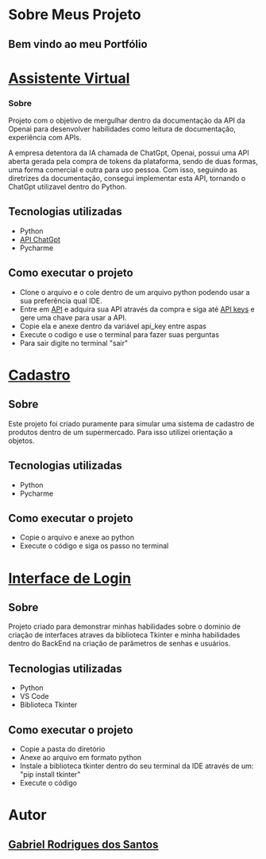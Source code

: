 # Sobre Meus Projeto
## Bem vindo ao meu Portfólio 
# [Assistente Virtual](https://github.com/gabriellsantos485/Meus-Projetos/blob/main/Assistente.py)
### Sobre
Projeto com o objetivo de mergulhar dentro da documentação da API da Openai para desenvolver habilidades como leitura de documentação, experiência com APIs. 

A empresa detentora da IA chamada de ChatGpt, Openai, possui uma API aberta gerada pela compra de tokens da plataforma, sendo de duas formas, uma forma comercial e outra para uso pessoa. Com isso, seguindo as diretrizes da documentação, consegui implementar esta API, tornando o ChatGpt utilizavel dentro do Python. 

## Tecnologias utilizadas 
- Python
- [API ChatGpt](https://platform.openai.com/docs/api-reference/introduction)
- Pycharme

## Como executar o projeto
  - Clone o arquivo e o cole dentro de um arquivo python podendo usar a sua preferência qual IDE.
  - Entre em [API](https://platform.openai.com/account/billing/overview) e adquira sua API através da compra e siga até [API keys](https://platform.openai.com/api-keys) e gere uma chave para usar a API.
  - Copie ela e anexe dentro da variável api_key entre aspas
  - Execute o codigo e use o terminal para fazer suas perguntas
  - Para sair digite no terminal "sair"


# [Cadastro](https://github.com/gabriellsantos485/Meus-Projetos/blob/main/Cadastro.py) 
## Sobre 
Este projeto foi criado puramente para simular uma sistema de cadastro de produtos dentro de um supermercado. Para isso utilizei orientação a objetos.

## Tecnologias utilizadas
- Python
- Pycharme

## Como executar o projeto 
 - Copie o arquivo e anexe ao python
 - Execute o código e siga os passo no terminal


# [Interface de Login](https://github.com/gabriellsantos485/Meus-Projetos/tree/main/login)
## Sobre 
Projeto criado para demonstrar minhas habilidades sobre o dominio de criação de interfaces atraves da biblioteca Tkinter e minha habilidades dentro do BackEnd na criação de parâmetros de senhas e usuários.

## Tecnologias utilizadas
- Python
- VS Code
- Biblioteca Tkinter

## Como executar o projeto
 - Copie a pasta do diretório
 - Anexe ao arquivo em formato python
 - Instale a biblioteca tkinter dentro do seu terminal da IDE através de um: "pip install tkinter"
 - Execute o código


# Autor 
## [Gabriel Rodrigues dos Santos](www.linkedin.com/in/gabriel-rodrigues-sts)

  
